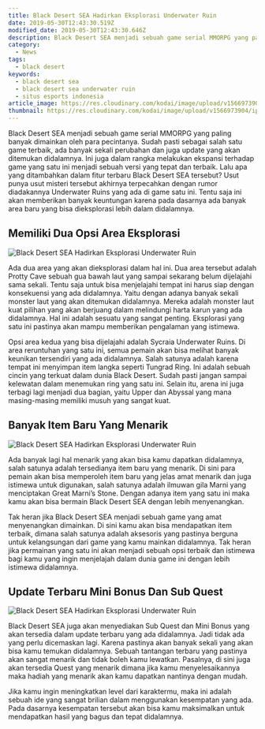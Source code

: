 ```yaml
---
title: Black Desert SEA Hadirkan Eksplorasi Underwater Ruin
date: 2019-05-30T12:43:30.519Z
modified_date: 2019-05-30T12:43:30.646Z
description: Black Desert SEA menjadi sebuah game serial MMORPG yang paling banyak dimainkan oleh para pecintanya.
category:
  - News
tags:
  - black desert
keywords:
  - black desert sea
  - black desert sea underwater ruin
  - situs esports indonesia
article_image: https://res.cloudinary.com/kodai/image/upload/v1566973905/ip/black-desert-sea-hadirkan-eksplorasi-underwater-ruin-3.jpg
thumbnail: https://res.cloudinary.com/kodai/image/upload/v1566973904/ip/black-desert-sea-hadirkan-eksplorasi-underwater-ruin-3-031.jpg
---
```

Black Desert SEA menjadi sebuah game serial MMORPG yang paling banyak dimainkan oleh para pecintanya. Sudah pasti sebagai salah satu game terbaik, ada banyak sekali perubahan dan juga update yang akan ditemukan didalamnya. Ini juga dalam rangka melakukan ekspansi terhadap game yang satu ini menjadi sebuah versi yang tepat dan terbaik. Lalu apa yang ditambahkan dalam fitur terbaru Black Desert SEA tersebut? Usut punya usut misteri tersebut akhirnya terpecahkan dengan rumor diadakannya Underwater Ruins yang ada di game satu ini. Tentu saja ini akan memberikan banyak keuntungan karena pada dasarnya ada banyak area baru yang bisa dieksplorasi lebih dalam didalamnya.



## Memiliki Dua Opsi Area Eksplorasi

![Black Desert SEA Hadirkan Eksplorasi Underwater Ruin](https://res.cloudinary.com/kodai/image/upload/v1566973905/ip/black-desert-sea-hadirkan-eksplorasi-underwater-ruin-3.jpg)

Ada dua area yang akan dieksplorasi dalam hal ini. Dua area tersebut adalah Protty Cave sebuah gua bawah laut yang sampai sekarang belum dijelajahi sama sekali. Tentu saja untuk bisa menjelajahi tempat ini harus siap dengan konsekuensi yang ada didalamnya. Yaitu dengan adanya banyak sekali monster laut yang akan ditemukan didalamnya. Mereka adalah monster laut kuat pilihan yang akan berjuang dalam melindungi harta karun yang ada didalamnya. Hal ini adalah sesuatu yang sangat penting. Eksplorasi yang satu ini pastinya akan mampu memberikan pengalaman yang istimewa.

Opsi area kedua yang bisa dijelajahi adalah Sycraia Underwater Ruins. Di area reruntuhan yang satu ini, semua pemain akan bisa melihat banyak keunikan tersendiri yang ada didalamnya. Salah satunya adalah karena tempat ini menyimpan item langka seperti Tungrad Ring. Ini adalah sebuah cincin yang terkuat dalam dunia Black Desert. Sudah pasti jangan sampai kelewatan dalam menemukan ring yang satu ini. Selain itu, arena ini juga terbagi lagi menjadi dua bagian, yaitu Upper dan Abyssal yang mana masing-masing memiliki musuh yang sangat kuat.



## Banyak Item Baru Yang Menarik

![Black Desert SEA Hadirkan Eksplorasi Underwater Ruin](https://res.cloudinary.com/kodai/image/upload/v1566973903/ip/black-desert-sea-hadirkan-eksplorasi-underwater-ruin-2.jpg)

Ada banyak lagi hal menarik yang akan bisa kamu dapatkan didalamnya, salah satunya adalah tersedianya item baru yang menarik. Di sini para pemain akan bisa memperoleh item baru yang jelas amat menarik dan juga istimewa untuk digunakan, salah satunya adalah ilmuwan gila Marni yang menciptakan Great Marni’s Stone. Dengan adanya item yang satu ini maka kamu akan bisa bermain Black Desert SEA dengan lebih menyenangkan.

Tak heran jika Black Desert SEA menjadi sebuah game yang amat menyenangkan dimainkan. Di sini kamu akan bisa mendapatkan item terbaik, dimana salah satunya adalah aksesoris yang pastinya berguna untuk kelangsungan dari game yang kamu mainkan didalamnya. Tak heran jika permainan yang satu ini akan menjadi sebuah opsi terbaik dan istimewa bagi kamu yang ingin menjelajah dalam dunia game ini dengan lebih istimewa didalamnya.



## Update Terbaru Mini Bonus Dan Sub Quest

![Black Desert SEA Hadirkan Eksplorasi Underwater Ruin](https://res.cloudinary.com/kodai/image/upload/v1566973903/ip/black-desert-sea-hadirkan-eksplorasi-underwater-ruin-1.jpg)

Black Desert SEA juga akan menyediakan Sub Quest dan Mini Bonus yang akan tersedia dalam update terbaru yang ada didalamnya. Jadi tidak ada yang perlu dicemaskan lagi. Karena pastinya akan banyak sekali yang akan bisa kamu temukan didalamnya. Sebuah tantangan terbaru yang pastinya akan sangat menarik dan tidak boleh kamu lewatkan. Pasalnya, di sini juga akan tersedia Quest yang menarik dimana jika kamu menyelesaikannya maka hadiah yang menarik akan kamu dapatkan nantinya dengan mudah.

Jika kamu ingin meningkatkan level dari karaktermu, maka ini adalah sebuah ide yang sangat brilian dalam menggunakan kesempatan yang ada. Pada dasarnya kesempatan tersebut akan bisa kamu maksimalkan untuk mendapatkan hasil yang bagus dan tepat didalamnya.
